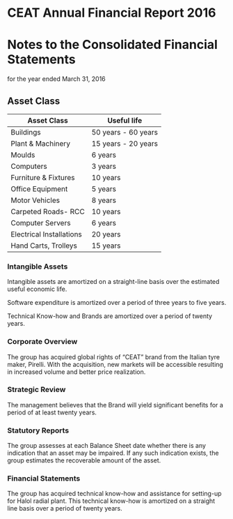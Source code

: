# CEAT Annual Financial Report 2016

# Notes to the Consolidated Financial Statements

for the year ended March 31, 2016

## Asset Class

|Asset Class|Useful life|
|---|---|
|Buildings|50 years - 60 years|
|Plant & Machinery|15 years - 20 years|
|Moulds|6 years|
|Computers|3 years|
|Furniture & Fixtures|10 years|
|Office Equipment|5 years|
|Motor Vehicles|8 years|
|Carpeted Roads- RCC|10 years|
|Computer Servers|6 years|
|Electrical Installations|20 years|
|Hand Carts, Trolleys|15 years|

### Intangible Assets

Intangible assets are amortized on a straight-line basis over the estimated useful economic life.

Software expenditure is amortized over a period of three years to five years.

Technical Know-how and Brands are amortized over a period of twenty years.

### Corporate Overview

The group has acquired global rights of “CEAT” brand from the Italian tyre maker, Pirelli. With the acquisition, new markets will be accessible resulting in increased volume and better price realization.

### Strategic Review

The management believes that the Brand will yield significant benefits for a period of at least twenty years.

### Statutory Reports

The group assesses at each Balance Sheet date whether there is any indication that an asset may be impaired. If any such indication exists, the group estimates the recoverable amount of the asset.

### Financial Statements

The group has acquired technical know-how and assistance for setting-up for Halol radial plant. This technical know-how is amortized on a straight line basis over a period of twenty years.